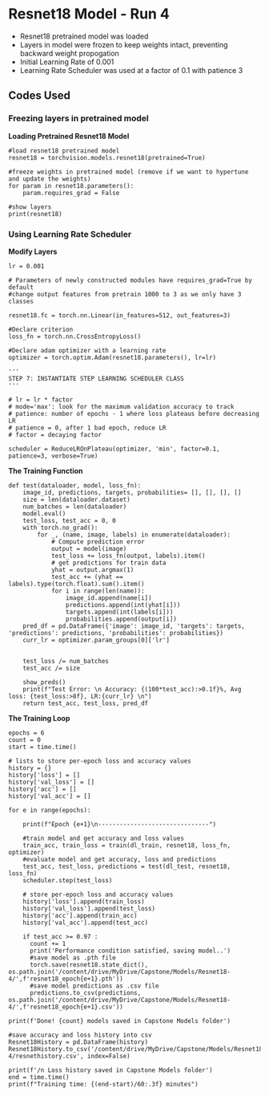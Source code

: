﻿# Resnet18 Model - Run 4

 - Resnet18 pretrained model was loaded 
 - Layers in model were frozen to keep weights intact, preventing backward weight propogation
- Initial Learning Rate of 0.001
- Learning Rate Scheduler was used at a factor of 0.1 with patience 3

## Codes Used
### Freezing layers in pretrained model
**Loading Pretrained Resnet18 Model**

    #load resnet18 pretrained model
    resnet18 = torchvision.models.resnet18(pretrained=True)
    
    #freeze weights in pretrained model (remove if we want to hypertune and update the weights)
    for param in resnet18.parameters():
	    param.requires_grad = False
	
	#show layers
	print(resnet18)
    


### Using Learning Rate Scheduler
**Modify Layers**

    lr = 0.001
    
    # Parameters of newly constructed modules have requires_grad=True by default
    #change output features from pretrain 1000 to 3 as we only have 3 classes
    
    resnet18.fc = torch.nn.Linear(in_features=512, out_features=3)
    
    #Declare criterion
    loss_fn = torch.nn.CrossEntropyLoss()
    
    #Declare adam optimizer with a learning rate 
    optimizer = torch.optim.Adam(resnet18.parameters(), lr=lr)
    
    '''
    STEP 7: INSTANTIATE STEP LEARNING SCHEDULER CLASS
    '''
    
    # lr = lr * factor
    # mode='max': look for the maximum validation accuracy to track
    # patience: number of epochs - 1 where loss plateaus before decreasing LR
    # patience = 0, after 1 bad epoch, reduce LR
    # factor = decaying factor
    
    scheduler = ReduceLROnPlateau(optimizer, 'min', factor=0.1, patience=3, verbose=True)

**The Training Function**

    def test(dataloader, model, loss_fn):
        image_id, predictions, targets, probabilities= [], [], [], []
        size = len(dataloader.dataset)
        num_batches = len(dataloader)
        model.eval()
        test_loss, test_acc = 0, 0
        with torch.no_grad():
            for _, (name, image, labels) in enumerate(dataloader):
                # Compute prediction error
                output = model(image)
                test_loss += loss_fn(output, labels).item()
                # get predictions for train data
                yhat = output.argmax(1)
                test_acc += (yhat == labels).type(torch.float).sum().item()
                for i in range(len(name)):
                    image_id.append(name[i])
                    predictions.append(int(yhat[i]))
                    targets.append(int(labels[i]))
                    probabilities.append(output[i])
        pred_df = pd.DataFrame({'image': image_id, 'targets': targets, 'predictions': predictions, 'probabilities': probabilities})
        curr_lr = optimizer.param_groups[0]['lr']
        
    
        test_loss /= num_batches
        test_acc /= size
        
        show_preds()
        print(f"Test Error: \n Accuracy: {(100*test_acc):>0.1f}%, Avg loss: {test_loss:>8f}, LR:{curr_lr} \n")
        return test_acc, test_loss, pred_df

**The Training Loop**

    epochs = 6
    count = 0
    start = time.time()
    
    # lists to store per-epoch loss and accuracy values
    history = {} 
    history['loss'] = []
    history['val_loss'] = []
    history['acc'] = []
    history['val_acc'] = []
    
    for e in range(epochs):
    
        print(f"Epoch {e+1}\n-------------------------------")
        
        #train model and get accuracy and loss values
        train_acc, train_loss = train(dl_train, resnet18, loss_fn, optimizer)
        #evaluate model and get accuracy, loss and predictions
        test_acc, test_loss, predictions = test(dl_test, resnet18, loss_fn)
        scheduler.step(test_loss)
        
        # store per-epoch loss and accuracy values
        history['loss'].append(train_loss)
        history['val_loss'].append(test_loss)
        history['acc'].append(train_acc)
        history['val_acc'].append(test_acc)
    
        if test_acc >= 0.97 :
          count += 1
          print('Performance condition satisfied, saving model..')
          #save model as .pth file
          torch.save(resnet18.state_dict(), os.path.join('/content/drive/MyDrive/Capstone/Models/Resnet18-4/',f'resnet18_epoch{e+1}.pth'))
          #save model predictions as .csv file
          predictions.to_csv(predictions, os.path.join('/content/drive/MyDrive/Capstone/Models/Resnet18-4/',f'resnet18_epoch{e+1}.csv'))
    
    print(f'Done! {count} models saved in Capstone Models folder')
    
    #save accuracy and loss history into csv
    Resnet18History = pd.DataFrame(history)
    Resnet18History.to_csv('/content/drive/MyDrive/Capstone/Models/Resnet18-4/resnethistory.csv', index=False)
    
    print(f'/n Loss history saved in Capstone Models folder')
    end = time.time()
    print(f"Training time: {(end-start)/60:.3f} minutes")

